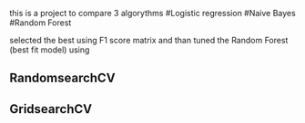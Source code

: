 this is a project to compare 3 algorythms 
#Logistic regression 
#Naive Bayes
#Random Forest

selected the best using F1 score matrix and than tuned the Random Forest (best fit model) using
## RandomsearchCV
## GridsearchCV
